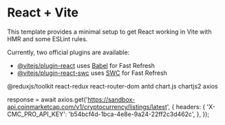 # React + Vite

This template provides a minimal setup to get React working in Vite with HMR and some ESLint rules.

Currently, two official plugins are available:

- [@vitejs/plugin-react](https://github.com/vitejs/vite-plugin-react/blob/main/packages/plugin-react/README.md) uses [Babel](https://babeljs.io/) for Fast Refresh
- [@vitejs/plugin-react-swc](https://github.com/vitejs/vite-plugin-react-swc) uses [SWC](https://swc.rs/) for Fast Refresh

@reduxjs/toolkit react-redux
react-router-dom
antd
chart.js
chartjs2
axios

response = await axios.get('https://sandbox-api.coinmarketcap.com/v1/cryptocurrency/listings/latest', {
headers: {
'X-CMC_PRO_API_KEY': 'b54bcf4d-1bca-4e8e-9a24-22ff2c3d462c',
},
});
